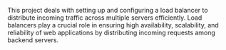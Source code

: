 This project deals with setting up and configuring a load balancer to distribute incoming traffic across multiple servers efficiently. Load balancers play a crucial role in ensuring high availability, scalability, and reliability of web applications by distributing incoming requests among backend servers.
